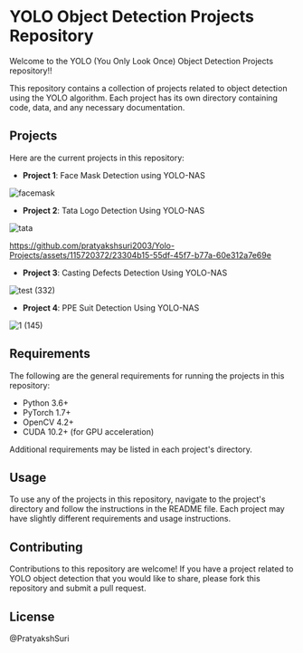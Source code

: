 # YOLO Object Detection Projects Repository

Welcome to the YOLO (You Only Look Once) Object Detection Projects repository!!

This repository contains a collection of projects related to object detection using the YOLO algorithm. Each project has its own directory containing code, data, and any necessary documentation.

## Projects

Here are the current projects in this repository:

- **Project 1**: Face Mask Detection using YOLO-NAS

![facemask](https://github.com/pratyakshsuri2003/Yolo-Projects/assets/115720372/8cf7bf40-6b30-4491-a729-501d6da8568c)

- **Project 2**: Tata Logo Detection Using YOLO-NAS

![tata](https://github.com/pratyakshsuri2003/Yolo-Projects/assets/115720372/62a6025d-2a43-44f3-a3bc-58b617c23e2b)

https://github.com/pratyakshsuri2003/Yolo-Projects/assets/115720372/23304b15-55df-45f7-b77a-60e312a7e69e

- **Project 3**: Casting Defects Detection Using YOLO-NAS
 
![test (332)](https://github.com/pratyakshsuri2003/Yolo-Projects/assets/115720372/93cd1dd6-0f00-4dfa-b47b-33c1ef194e65)

- **Project 4**: PPE Suit Detection Using YOLO-NAS

![1 (145)](https://github.com/pratyakshsuri2003/Yolo-Projects/assets/115720372/3bd9040d-a989-450f-a0ce-43933e1f9e6a)

## Requirements

The following are the general requirements for running the projects in this repository:

- Python 3.6+
- PyTorch 1.7+
- OpenCV 4.2+
- CUDA 10.2+ (for GPU acceleration)

Additional requirements may be listed in each project's directory.

## Usage

To use any of the projects in this repository, navigate to the project's directory and follow the instructions in the README file. Each project may have slightly different requirements and usage instructions.

## Contributing

Contributions to this repository are welcome! If you have a project related to YOLO object detection that you would like to share, please fork this repository and submit a pull request.

## License
@PratyakshSuri

